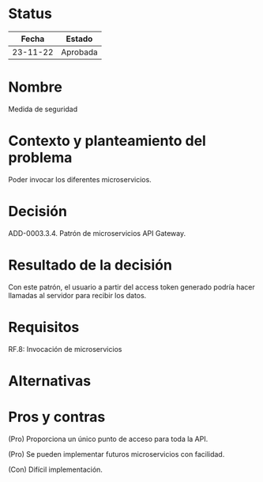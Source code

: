 # Status

| Fecha | Estado |
| --- | --- |
| 23-11-22 | Aprobada |

# Nombre

Medida de seguridad

# Contexto y planteamiento del problema

Poder invocar los diferentes microservicios.

# Decisión

ADD-0003.3.4. Patrón de microservicios API Gateway.

# Resultado de la decisión

Con este patrón, el usuario a partir del access token generado podría hacer llamadas al servidor para recibir los datos.

# Requisitos

RF.8: Invocación de microservicios

# Alternativas


# Pros y contras

(Pro) Proporciona un único punto de acceso para toda la API.

(Pro) Se pueden implementar futuros microservicios con facilidad.

(Con) Difícil implementación.
